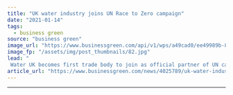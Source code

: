 ```yaml
---
title: "UK water industry joins UN Race to Zero campaign"
date: "2021-01-14"
tags: 
  - business green
source: "business green"
image_url: "https://www.businessgreen.com/api/v1/wps/a49cad0/ee49989b-86a7-40cc-96af-54a644078829/3/thames-water-sewage-works-185x114.jpg"
image_fp: "/assets/img/post_thumbnails/82.jpg"
lead: "
 Water UK becomes first trade body to join as official partner of UN campaign, which aims to rally ambitious corporate climate action ahead of COP26 ..."
article_url: "https://www.businessgreen.com/news/4025789/uk-water-industry-joins-race-zero-campaign"
---
```


---
